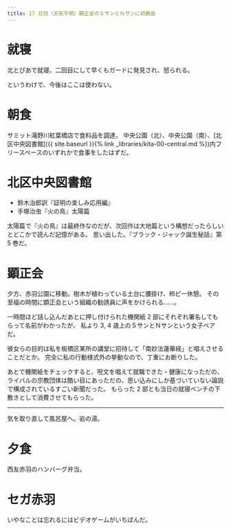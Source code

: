 ```yaml
---
title: 17 日目（天気不明）顕正会のＳサンとＮサンに初邂逅
---
```


# 就寝

北とぴあで就寝。二回目にして早くもガードに発見され、怒られる。

というわけで、今後はここは使わない。

# 朝食

サミット滝野川紅葉橋店で食料品を調達。
中央公園（北）、中央公園（南）、[北区中央図書館]({{ site.baseurl }}{% link _libraries/kita-00-central.md %})内フリースペースのいずれかで食事をしたはずだ。

# 北区中央図書館

* 鈴木治郎訳『証明の楽しみ応用編』
* 手塚治虫『火の鳥』太陽篇

太陽篇で『火の鳥』は最終作なのだが、次回作は大地篇という構想だったらしいとどこかで読んだ記憶がある。
思い出した。『ブラック・ジャック誕生秘話』第 5 巻だ。

# 顕正会

夕方、赤羽公園に移動。樹木が植わっている土台に腰掛け、柿ピー休憩。
その至福の時間に顕正会という組織の勧誘員に声をかけられる……。

一時間ほど話し込んだあとに押し付けられた機関紙 2 部にそれぞれ署名してもらって名前がわかったが、
私より 3, 4 歳上のＳサンとＮサンという女子ペアだ。

彼女らの目的は私を板橋区某所の講堂に招待して「南妙法蓮華経」と唱えさせることだとか。
完全に私の行動様式外の挙動なので、丁重にお断りした。

あとで機関紙をチェックすると、呪文を唱えて就職できた・健康になっただの、
ライバルの宗教団体は酷い目にあっただの、思い込みにしか基づいていない論説で構成されているすごい新聞だった。
もらった 2 部とも当日の就寝ベンチの下敷きとして消費させてもらった。

---

気を取り直して風呂屋へ。岩の湯。

# 夕食

西友赤羽のハンバーグ弁当。

# セガ赤羽

いやなことは忘れるにはビデオゲームがいちばんだ。
